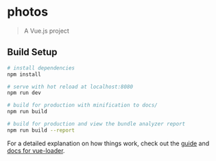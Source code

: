 # photos

> A Vue.js project

## Build Setup

``` bash
# install dependencies
npm install

# serve with hot reload at localhost:8080
npm run dev

# build for production with minification to docs/
npm run build

# build for production and view the bundle analyzer report
npm run build --report
```

For a detailed explanation on how things work, check out the [guide](http://vuejs-templates.github.io/webpack/) and [docs for vue-loader](http://vuejs.github.io/vue-loader).

